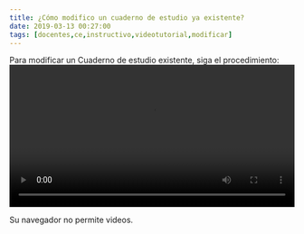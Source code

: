 ```yaml
---
title: ¿Cómo modifico un cuaderno de estudio ya existente?
date: 2019-03-13 00:27:00
tags: [docentes,ce,instructivo,videotutorial,modificar]
---
```

Para modificar un Cuaderno de estudio existente, siga el procedimiento:
<video controls="controls" style="width: 100%">
  <source type="video/mp4" src="../vids/27_ModificarCE.mp4"></source>
  <p>Su navegador no permite videos.</p>
</video>